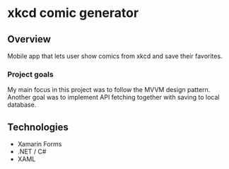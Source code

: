 # xkcd comic generator

## Overview
Mobile app that lets user show comics from xkcd and save their favorites.

### Project goals
My main focus in this project was to follow the MVVM design pattern. Another goal was to implement API fetching together with saving to local database.

## Technologies
- Xamarin Forms
- .NET / C#
- XAML
